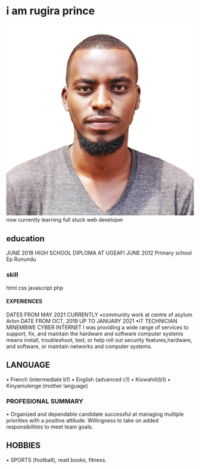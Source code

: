 # i am rugira prince

![rugiraprince](./img/rugiraprince.jpg)
 now currently learning full stuck web developer

## education

JUNE 2018
HIGH SCHOOL DIPLOMA AT UGEAFI
JUNE 2012
Primary school Ep Runundu

### skill

html
css
javascript
php

#### EXPERIENCES

DATES FROM MAY 2021 CURRENTLY
•community work at centre of asylum Arlon
DATE FROM OCT, 2019 UP TO JANUARY 2021
•IT TECHNICIAN MINEMBWE CYBER INTERNET
I was providing a wide range of services to support, fix, and maintain the hardware and software computer systems means install, troubleshoot, test, or help roll out security features,hardware, and software, or maintain networks and computer systems.

## LANGUAGE

• French (intermediate b1)
• English (advanced c1)
• Kiswahili(b1)
• Kinyamulenge (mother language)

### PROFESIONAL SUMMARY

• Organized and dependable candidate successful at managing multiple priorities with a
positive attitude. Willingness to take on added responsibilities to meet team goals.

## HOBBIES

• SPORTS (football), read books, fitness.
